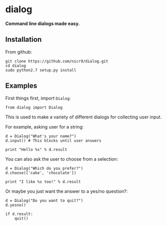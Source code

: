# dialog

__Command line dialogs made easy.__

## Installation

From github:

```
git clone https://github.com/nicr9/dialog.git
cd dialog
sudo python2.7 setup.py install
```

## Examples

First things first, import `Dialog`:

```
from dialog import Dialog
```

This is used to make a variety of different dialogs for collecting user input.

For example, asking user for a string:

```
d = Dialog("What's your name?")
d.input() # This blocks until user answers

print "Hello %s" % d.result
```

You can also ask the user to choose from a selection:

```
d = Dialog("Which do you prefer?")
d.choose(['cake', 'chocolate'])

print "I like %s too!" % d.result
```

Or maybe you just want the answer to a yes/no question?:

```
d = Dialog("Do you want to quit?")
d.yesno()

if d.result:
    quit()
```
